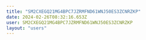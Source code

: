 ```yaml
---
title: "SM2CXEGQ21MG4BPC7JZRMFND61WNJ50ES3ZCNRZKP"
date: 2024-02-26T08:32:16.653Z
user: SM2CXEGQ21MG4BPC7JZRMFND61WNJ50ES3ZCNRZKP
layout: "users"
---
```

    